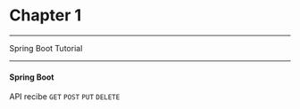 # Chapter 1

---
Spring Boot Tutorial

---


#### Spring Boot 

API recibe `GET` `POST` `PUT` `DELETE`

